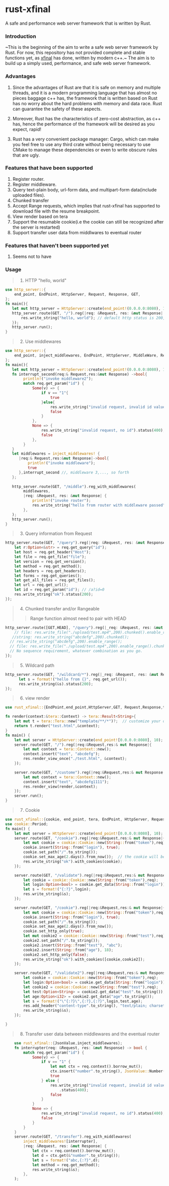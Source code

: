 # rust-xfinal
A safe and performance web server framework that is written by Rust.

### Introduction
~This is the beginning of the aim to write a safe web server framework by Rust. For now, this repository has not provided complete and stable functions yet, as [xfinal](https://github.com/xmh0511/xfinal) has done, written by modern c++.~ The aim is to build up a simply used, performance, and safe web server framework.

### Advantages 
1. Since the advantages of Rust are that it is safe on memory and multiple threads, and it is a modern programming language that has almost no pieces baggage c++ has, the framework that is written based on Rust has no worry about the hard problems with memory and data race. Rust can guarantee the safety of these aspects. 

2. Moreover, Rust has the characteristics of zero-cost abstraction, as c++ has, hence the performance of the framework will be desired as you expect, rapid! 

3. Rust has a very convenient package manager: Cargo, which can make you feel free to use any third crate without being necessary to use CMake to manage these dependencies or even to write obscure rules that are ugly. 


### Features that have been supported
1. Register router.
2. Register middleware.
3. Query text-plain body, url-form data, and multipart-form data(include uploaded files).
4. Chunked transfer
5. Accept Range requests, which implies that rust-xfinal has supported to download file with the resume breakpoint.
6. View render based on tera
7. Support the resumable cookie(i.e the cookie can still be recognized after the server is restarted)
8. Support transfer user data from middlwares to eventual router

### Features that haven't been supported yet
1. Seems not to have

### Usage
> 1. HTTP "hello, world"
````rust
use http_server::{
    end_point, EndPoint, HttpServer, Request, Response, GET,
};
fn main(){
   let mut http_server = HttpServer::create(end_point!(0.0.0.0:8080), 10);
   http_server.route(GET, "/").reg(|req: &Request, res: &mut Response| {
       res.write_string("hello, world"); // default http status is 200, you can also specify it.
   });
   http_server.run();
}
````

> 2. Use middlewares
````rust
use http_server::{
    end_point, inject_middlewares, EndPoint, HttpServer, MiddleWare, Request, Response, GET,
};
fn main(){
   let mut http_server = HttpServer::create(end_point!(0.0.0.0:8080), 10);
   fn interrupt_second(req:& Request,res:&mut Response) ->bool{
        println!("invoke middleware2");
        match req.get_param("id") {
            Some(v) => {
                if v == "1"{
                    true
                }else{
                    res.write_string("invalid request, invalid id value").status(400);
                    false
                }
            },
            None => {
                res.write_string("invalid request, no id").status(400);
                false
            },
        }
   }
   let middlewares = inject_middlewares! {
      |req:& Request,res:&mut Response|->bool{
          println!("invoke middleware");
          true
      },interrupt_second //, middleware 3,..., so forth
   };
   
   http_server.route(GET, "/middle").reg_with_middlewares(
        middlewares,
        |req: &Request, res: &mut Response| {
            println!("invoke router");
            res.write_string("hello from router with middleware passed");
        },
   );
   http_server.run();
}
````

> 3. Query information from Request
````rust
http_server.route(GET, "/query").reg(|req: &Request, res: &mut Response| {
    let r:Option<&str> = req.get_query("id");
    let host = req.get_header("Host");
    let file = req.get_file("file");
    let version = req.get_version();
    let method = req.get_method();
    let headers = req.get_headers();
    let forms = req.get_queries();
    let get_all_files = req.get_files();
    let url = req.get_url();
    let id = req.get_param("id"); // /a?id=0
    res.write_string("ok").status(200);
});
````
> 4. Chunked transfer and/or Rangeable
>> Range function almost need to pair with HEAD
````rust
http_server.route([GET,HEAD], "/query").reg(|_req: &Request, res: &mut Response| {
    // file: res.write_file("./upload/test.mp4",200).chunked().enable_range();
   //string: res.write_string("abcdefg",200).chunked();
  // res.write_string("abcdefg",200).enable_range();
  // file: res.write_file("./upload/test.mp4",200).enable_range().chunked();
  // No sequence requirement, whatever combination as you go.
});
````
>5. Wildcard path
````rust
http_server.route(GET, "/wildcard/*").reg(|_req: &Request, res: &mut Response|{
      let s = format!("hello from {}", req.get_url());
      res.write_string(&s).status(200);
});
````
>6. view render
````rust
use rust_xfinal::{EndPoint,end_point,HttpServer,GET, Request,Response,tera};

fn render(context:&tera::Context) -> tera::Result<String>{
	let mut t = tera::Tera::new("template/**/*")?;  // customize your own tera whatever you want
	return t.render("test.html",&context);
}
fn main() {
	let mut server = HttpServer::create(end_point![0.0.0.0:8080], 10);
	server.route(GET, "/").reg(|req:&Request,res:& mut Response|{
		let mut context = tera::Context::new();
		context.insert("text", "abcdefg");
		res.render_view_once("./test.html", &context);
	});

	server.route(GET, "/custome").reg(|req:&Request,res:& mut Response|{
		let mut context = tera::Context::new();
		context.insert("text", "abcdefg1111");
		res.render_view(render,&context);
	});
	server.run();
}
````
>7. Cookie
````rust
use rust_xfinal::{cookie, end_point, tera, EndPoint, HttpServer, Request, Response, GET};
use cookie::Period;
fn main() {
	let mut server = HttpServer::create(end_point![0.0.0.0:8080], 10);
	server.route(GET, "/cookie").reg(|req:&Request,res:& mut Response|{
    	let mut cookie = cookie::Cookie::new(String::from("token"),req);
    	cookie.insert(String::from("login"), true);
    	cookie.set_path("/".to_string());
    	cookie.set_max_age(2.days().from_now());  // the cookie will be expired after 2 days  
    	res.write_string("ok").with_cookies(cookie);
    });

	server.route(GET, "/validate").reg(|req:&Request,res:& mut Response|{
    	let cookie = cookie::Cookie::new(String::from("token"),req);
    	let login:Option<bool> = cookie.get_data(String::from("login"));
    	let s = format!("{:?}",login);
    	res.write_string(&s);
    });

	server.route(GET, "/cookie").reg(|req:&Request,res:& mut Response|{
    	let mut cookie = cookie::Cookie::new(String::from("token"),req);
    	cookie.insert(String::from("login"), true);
    	cookie.set_path("/".to_string());
    	cookie.set_max_age(2.days().from_now());
		cookie.set_http_only(true);
		let mut cookie2 = cookie::Cookie::new(String::from("test"),req);
		cookie2.set_path("/".to_string());
		cookie2.insert(String::from("test"), "abc");
		cookie2.insert(String::from("age"), 18);
		cookie2.set_http_only(false);
    	res.write_string("ok").with_cookies([cookie,cookie2]);
    });

    server.route(GET, "/validate2").reg(|req:&Request,res:& mut Response|{
    	let cookie = cookie::Cookie::new(String::from("token"),req);
    	let login:Option<bool> = cookie.get_data(String::from("login"));
		let cookie2 = cookie::Cookie::new(String::from("test"),req);
		let test:Option<String> = cookie2.get_data("test".to_string());
		let age:Option<i32> = cookie2.get_data("age".to_string());
    	let s = format!("\"{:?}\",{:?},{:?}",login,test,age);
		res.add_header("content-type".to_string(), "text/plain; charset=UTF-8".to_string());
    	res.write_string(&s);
    });

}
````
> 8. Transfer user data between middlewares and the eventual router 
````rust
    use rust_xfinal::{JsonValue,inject_middlewares};
    fn interrupter(req: &Request, res: &mut Response) -> bool {
        match req.get_param("id") {
            Some(v) => {
                if v == "1" {
					let mut ctx = req.context().borrow_mut();
					ctx.insert("number".to_string(), JsonValue::Number(20.into()));
                    true
                } else {
                    res.write_string("invalid request, invalid id value")
                        .status(400);
                    false
                }
            }
            None => {
                res.write_string("invalid request, no id").status(400);
                false
            }
        }
    }
	server.route(GET, "/transfer").reg_with_middlewares(
        inject_middlewares![interrupter],
        |req: &Request, res: &mut Response| {
			let ctx = req.context().borrow_mut();
			let d = ctx.get(&"number".to_string());
			let s = format!("abc,{:?}",d);
			let method = req.get_method();
            res.write_string(&s);
        },
    );
````

